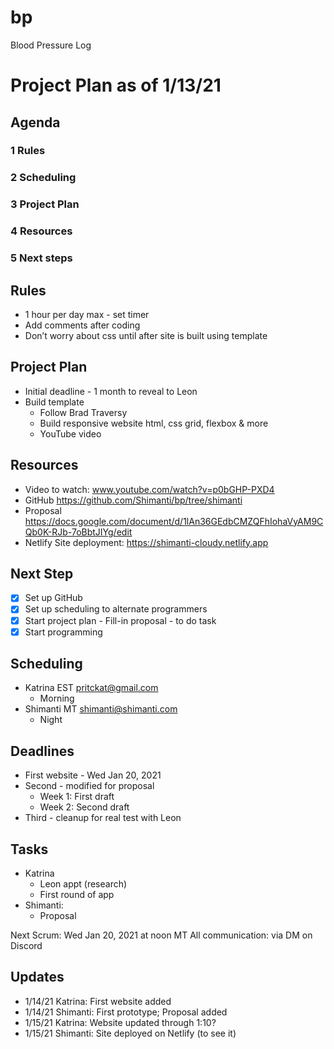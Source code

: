 # bp
Blood Pressure Log

# Project Plan as of 1/13/21
## Agenda

### 1 Rules
### 2 Scheduling
### 3 Project Plan
### 4 Resources
### 5 Next steps

## Rules
- 1 hour per day max - set timer
- Add comments after coding
- Don’t worry about css until after site is built using template

## Project Plan
- Initial deadline - 1 month to reveal to Leon
- Build template
    - Follow Brad Traversy
    - Build responsive website html, css grid, flexbox & more
    - YouTube video

## Resources
- Video to watch: www.youtube.com/watch?v=p0bGHP-PXD4
- GitHub https://github.com/Shimanti/bp/tree/shimanti
- Proposal https://docs.google.com/document/d/1lAn36GEdbCMZQFhIohaVyAM9CQb0K-RJb-7oBbtJIYg/edit
- Netlify Site deployment: https://shimanti-cloudy.netlify.app

## Next Step
- [x] Set up GitHub
- [x] Set up scheduling to alternate programmers
- [x] Start project plan - Fill-in proposal - to do task
- [x] Start programming

## Scheduling
- Katrina EST pritckat@gmail.com
    - Morning
- Shimanti MT shimanti@shimanti.com
    - Night

## Deadlines
- First website - Wed Jan 20, 2021
- Second - modified for proposal
    - Week 1: First draft
    - Week 2: Second draft
- Third - cleanup for real test with Leon

## Tasks
- Katrina
    - Leon appt (research)
    - First round of app
- Shimanti:
    - Proposal

Next Scrum: Wed Jan 20, 2021 at noon MT
All communication: via DM on Discord

## Updates
- 1/14/21 Katrina: First website added
- 1/14/21 Shimanti: First prototype; Proposal added
- 1/15/21 Katrina: Website updated through 1:10?
- 1/15/21 Shimanti: Site deployed on Netlify (to see it)
